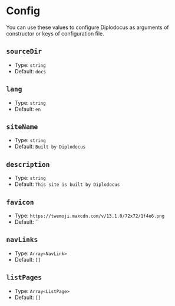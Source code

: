 # Config

You can use these values to configure Diplodocus as arguments of constructor or
keys of configuration file.

## `sourceDir`

- Type: `string`
- Default: `docs`

## `lang`

- Type: `string`
- Default: `en`

## `siteName`

- Type: `string`
- Default: `Built by Diplodocus`

## `description`

- Type: `string`
- Default: `This site is built by Diplodocus`

## `favicon`

- Type: `https://twemoji.maxcdn.com/v/13.1.0/72x72/1f4e6.png`
- Default: ``

## `navLinks`

- Type: `Array<NavLink>`
- Default: `[]`

## `listPages`

- Type: `Array<ListPage>`
- Default: `[]`
